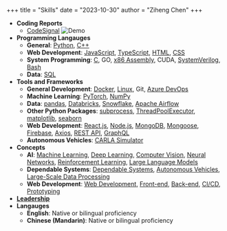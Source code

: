 +++
title = "Skills"
date = "2023-10-30"
author = "Ziheng Chen"
+++

- **Coding Reports**
    - [CodeSignal](https://app.codesignal.com/evaluation-result/9nCGqusgWDJf8k25F?accessToken=RYpMCA95LYwPqDopS-75GYSFK4ju6uTJiAqyCsGjPM)
    ![Demo](https://leetcard.jacoblin.cool/zihengjackchen?theme=nord&font=Noto%20Sans&ext=contest#center)
- **Programming Langauges**
    - **General**: [Python](/tags/python), [C++](/tags/c++) 
    - **Web Development**: [JavaScript](/tags/javascript), [TypeScript](/tags/typescript), [HTML](/tags/html), [CSS](/tags/css)
    - **System Programming**: [C](/tags/c), GO, [x86 Assembly](/tags/x86), CUDA, [SystemVerilog](/tags/systemverilog), [Bash](/tags/bash)
    - **Data**: [SQL](/tags/sql)
- **Tools and Frameworks**
    - **General Development**: [Docker](/tags/docker), [Linux](/tags/linux), Git, [Azure DevOps](/tags/azure-devops)
    - **Machine Learning**: [PyTorch](/tags/pytorch), [NumPy](/tags/numpy)
    - **Data**: [pandas](/tags/pandas), [Databricks](/tags/databricks), [Snowflake](/tags/snowflake), [Apache Airflow](/tags/apache-airflow)
    - **Other Python Packages**: [subprocess](/tags/subprocess), [ThreadPoolExecutor](/tags/threadpoolexecutor), [matplotlib](/tags/matplotlib), [seaborn](/tags/seaborn)
    - **Web Development**: [React.js](/tags/react), [Node.js](/tags/node.js), [MongoDB](/tags/mongodb), [Mongoose](/tags/mongoose), [Firebase](/tags/firebase), [Axios](/tags/axios), [REST API](/tags/rest-api), [GraphQL](/tags/graphql)
    - **Autonomous Vehicles**: [CARLA Simulator](/tags/CARLA)
- **Concepts**
    - **AI**: [Machine Learning](/tags/machine-learning), [Deep Learning](/tags/deep-learning), [Computer Vision](/tags/computer-vision), [Neural Networks](/tags/neural-networks), [Reinforcement Learning](/tags/reinforcement-learning), [Large Language Models](/tags/large-language-model)
    - **Dependable Systems**: [Dependable Systems](/tags/dependable-systems), [Autonomous Vehicles](/tags/autonomous-vehicles), [Large-Scale Data Processing](/tags/large-scale-data-processing)
    - **Web Development**: [Web Development](/tags/web-development), [Front-end](/tags/frontend), [Back-end](/tags/backend), [CI/CD](/tags/ci-cd), [Prototyping](/tags/prototyping)
- [**Leadership**](/tags/leadership)
- **Langauges**
    - **English**: Native or bilingual proficiency
    - **Chinese (Mandarin)**: Native or bilingual proficiency


